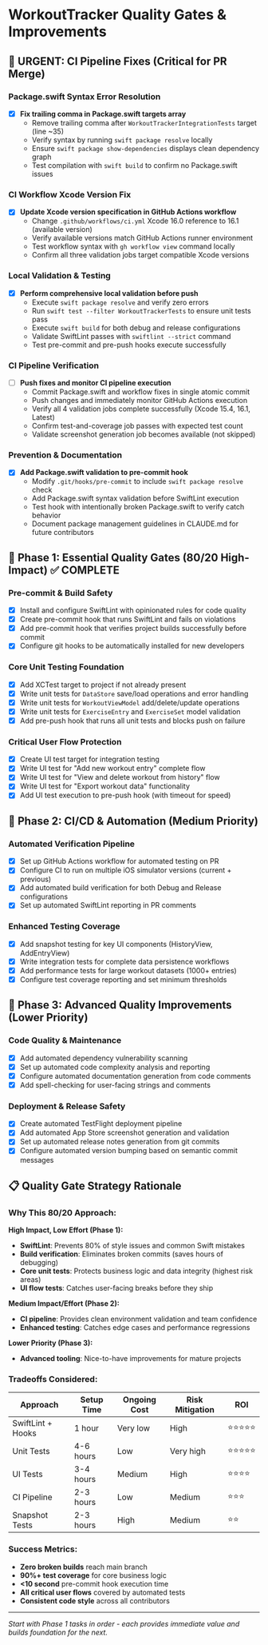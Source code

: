 # WorkoutTracker Quality Gates & Improvements

## 🚨 URGENT: CI Pipeline Fixes (Critical for PR Merge)

### Package.swift Syntax Error Resolution
- [x] **Fix trailing comma in Package.swift targets array** 
  - Remove trailing comma after `WorkoutTrackerIntegrationTests` target (line ~35)
  - Verify syntax by running `swift package resolve` locally
  - Ensure `swift package show-dependencies` displays clean dependency graph
  - Test compilation with `swift build` to confirm no Package.swift issues

### CI Workflow Xcode Version Fix  
- [x] **Update Xcode version specification in GitHub Actions workflow**
  - Change `.github/workflows/ci.yml` Xcode 16.0 reference to 16.1 (available version)
  - Verify available versions match GitHub Actions runner environment
  - Test workflow syntax with `gh workflow view` command locally
  - Confirm all three validation jobs target compatible Xcode versions

### Local Validation & Testing
- [x] **Perform comprehensive local validation before push**
  - Execute `swift package resolve` and verify zero errors
  - Run `swift test --filter WorkoutTrackerTests` to ensure unit tests pass
  - Execute `swift build` for both debug and release configurations  
  - Validate SwiftLint passes with `swiftlint --strict` command
  - Test pre-commit and pre-push hooks execute successfully

### CI Pipeline Verification
- [ ] **Push fixes and monitor CI pipeline execution**
  - Commit Package.swift and workflow fixes in single atomic commit
  - Push changes and immediately monitor GitHub Actions execution
  - Verify all 4 validation jobs complete successfully (Xcode 15.4, 16.1, Latest)  
  - Confirm test-and-coverage job passes with expected test count
  - Validate screenshot generation job becomes available (not skipped)

### Prevention & Documentation  
- [x] **Add Package.swift validation to pre-commit hook**
  - Modify `.git/hooks/pre-commit` to include `swift package resolve` check
  - Add Package.swift syntax validation before SwiftLint execution
  - Test hook with intentionally broken Package.swift to verify catch behavior
  - Document package management guidelines in CLAUDE.md for future contributors

## 🎯 Phase 1: Essential Quality Gates (80/20 High-Impact) ✅ COMPLETE

### Pre-commit & Build Safety
- [x] Install and configure SwiftLint with opinionated rules for code quality
- [x] Create pre-commit hook that runs SwiftLint and fails on violations
- [x] Add pre-commit hook that verifies project builds successfully before commit
- [x] Configure git hooks to be automatically installed for new developers

### Core Unit Testing Foundation  
- [x] Add XCTest target to project if not already present
- [x] Write unit tests for `DataStore` save/load operations and error handling
- [x] Write unit tests for `WorkoutViewModel` add/delete/update operations
- [x] Write unit tests for `ExerciseEntry` and `ExerciseSet` model validation
- [x] Add pre-push hook that runs all unit tests and blocks push on failure

### Critical User Flow Protection
- [x] Create UI test target for integration testing
- [x] Write UI test for "Add new workout entry" complete flow
- [x] Write UI test for "View and delete workout from history" flow
- [x] Write UI test for "Export workout data" functionality
- [x] Add UI test execution to pre-push hook (with timeout for speed)

## 🚀 Phase 2: CI/CD & Automation (Medium Priority)

### Automated Verification Pipeline
- [x] Set up GitHub Actions workflow for automated testing on PR
- [x] Configure CI to run on multiple iOS simulator versions (current + previous)
- [x] Add automated build verification for both Debug and Release configurations
- [x] Set up automated SwiftLint reporting in PR comments

### Enhanced Testing Coverage
- [x] Add snapshot testing for key UI components (HistoryView, AddEntryView)
- [x] Write integration tests for complete data persistence workflows
- [x] Add performance tests for large workout datasets (1000+ entries)
- [x] Configure test coverage reporting and set minimum thresholds

## 🔧 Phase 3: Advanced Quality Improvements (Lower Priority)

### Code Quality & Maintenance
- [x] Add automated dependency vulnerability scanning
- [x] Set up automated code complexity analysis and reporting
- [x] Configure automated documentation generation from code comments
- [x] Add spell-checking for user-facing strings and comments

### Deployment & Release Safety
- [x] Create automated TestFlight deployment pipeline
- [x] Add automated App Store screenshot generation and validation
- [x] Set up automated release notes generation from git commits
- [x] Configure automated version bumping based on semantic commit messages

## 📋 Quality Gate Strategy Rationale

### Why This 80/20 Approach:

**High Impact, Low Effort (Phase 1):**
- **SwiftLint**: Prevents 80% of style issues and common Swift mistakes
- **Build verification**: Eliminates broken commits (saves hours of debugging)
- **Core unit tests**: Protects business logic and data integrity (highest risk areas)
- **UI flow tests**: Catches user-facing breaks before they ship

**Medium Impact/Effort (Phase 2):**
- **CI pipeline**: Provides clean environment validation and team confidence
- **Enhanced testing**: Catches edge cases and performance regressions

**Lower Priority (Phase 3):**
- **Advanced tooling**: Nice-to-have improvements for mature projects

### Tradeoffs Considered:

| Approach | Setup Time | Ongoing Cost | Risk Mitigation | ROI |
|----------|------------|--------------|-----------------|-----|
| SwiftLint + Hooks | 1 hour | Very low | High | ⭐⭐⭐⭐⭐ |
| Unit Tests | 4-6 hours | Low | Very high | ⭐⭐⭐⭐⭐ |
| UI Tests | 3-4 hours | Medium | High | ⭐⭐⭐⭐ |
| CI Pipeline | 2-3 hours | Low | Medium | ⭐⭐⭐ |
| Snapshot Tests | 2-3 hours | High | Medium | ⭐⭐ |

### Success Metrics:
- **Zero broken builds** reach main branch
- **90%+ test coverage** for core business logic
- **<10 second** pre-commit hook execution time
- **All critical user flows** covered by automated tests
- **Consistent code style** across all contributors

---

*Start with Phase 1 tasks in order - each provides immediate value and builds foundation for the next.*
